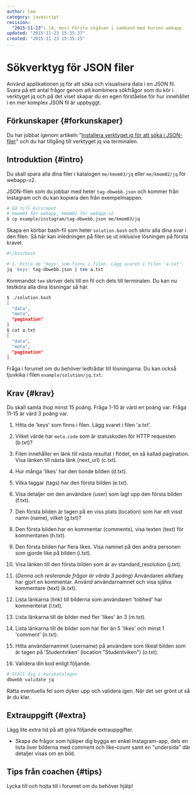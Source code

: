 ```yaml
---
author: lew
category: javascript
revision:
  "2015-11-23": (A, mos) Första utgåvan i samband med kursen webapp.
updated: "2015-11-23 15:35:37"
created: "2015-11-23 15:35:15"
...
```

Sökverktyg för JSON filer
==================================

Använd applikationen jq för att söka och visualisera data i en JSON fil. Svara på ett antal frågor genom att kombinera sökfrågor som du kör i verktyget jq och på det viset skapar du en egen förståelse för hur innehållet i en mer komplex JSON fil är uppbyggt.

<!--more-->



Förkunskaper {#forkunskaper}
-----------------------

Du har jobbat igenom artikeln "[Installera verktyget jq för att söka i JSON-filer](kunskap/installera-verktyget-jq-for-att-soka-i-json-filer)" och du har tillgång till verktyget jq via terminalen.



Introduktion {#intro}
-----------------------

Du skall spara alla dina filer i katalogen `me/kmom03/jq` eller `me/kmom02/jq` för webapp-v2.

JSON-filen som du jobbar med heter `tag-dbwebb.json` och kommer från Instagram och du kan kopiera den från exempelmappen.

```bash
# Gå till kursrepot
# kmom03 för webapp, kmom02 för webapp-v2
$ cp example/instagram/tag-dbwebb.json me/kmom03/jq
```

Skapa en körbar bash-fil som heter `solution.bash` och skriv alla dina svar i den filen. Så här kan inledningen på filen se ut inklusive lösningen på första kravet.

```bash
#!/bin/bash

# 1. Hitta de 'keys' som finns i filen. Lägg svaret i filen 'a.txt'.
jq 'keys' tag-dbwebb.json | tee a.txt

```

Kommandot `tee` skriver dels till en fil och dels till terminalen. Du kan nu testköra alla dina lösningar så här.

```bash
$ ./solution.bash 
[                                                            
  "data",                                                    
  "meta",                                                    
  "pagination"                                               
]                                                            
$ cat a.txt       
[                                                            
  "data",                                                    
  "meta",                                                    
  "pagination"                                               
]                                                            
```

Fråga i forumet om du behöver ledtrådar till lösningarna. Du kan också tjuvkika i filen `example/solution/jq.txt`.



Krav {#krav}
-----------------------

Du skall samla ihop minst 15 poäng. Fråga 1-10 är värd en poäng var. Fråga 11-15 är värd 3 poäng var.

1. Hitta de 'keys' som finns i filen. Lägg svaret i filen 'a.txt'.

2. Vilket värde har `meta.code` som är statuskoden för HTTP requesten (b.txt)?

3. Filen innehåller en länk till nästa resultat i flödet, en så kallad pagination. Visa länken till nästa länk (next_url) (c.txt).

4. Hur många 'likes' har den tionde bilden (d.txt).

5. Vilka taggar (tags) har den första bilden (e.txt).

6. Visa detaljer om den användare (user) som lagt upp den första bilden (f.txt).

7. Den första bilden är tagen på en viss plats (location) som har ett visst namn (name), vilket (g.txt)?

8. Den första bilden har en kommentar (comments), visa texten (text) för kommentaren (h.txt).

9. Den första bilden har flera likes. Visa namnet på den andra personen som gjorde like på bilden (i.txt).

10. Visa länken till den första bilden som är av standard_resolution (j.txt).

11. (*Denna och resterande frågor är värda 3 poäng*) Användaren alkifaey har gjort en kommentar. Använd användarnamnet och visa själva kommentare (text) (k.txt).

12. Lista länkarna (link) till bilderna som användaren 'tobhed' har kommenterat (l.txt).

13. Lista länkarna till de bilder med fler 'likes' än 3 (m.txt).

14. Lista länkarna till de bilder som har fler än 5 'likes' och minst 1 'comment' (n.txt).

15. Hitta användarnamnet (username) på användare som likeat bilden som är tagen på 'Studentviken' (location "Studentviken") (o.txt).

11. Validera din kod enligt följande.

```bash
# Ställ dig i kurskatalogen
dbwebb validate jq
```

Rätta eventuella fel som dyker upp och validera igen. När det ser grönt ut så är du klar. 



Extrauppgift {#extra}
-----------------------

Lägg lite extra tid på att göra följande extrauppgifter.

* Skapa de frågor som hjälper dig bygga en enkel Instagram-app, dels en lista över bilderna med comment och like-count samt en "undersida" där detaljer visas om en bild.



Tips från coachen {#tips}
-----------------------

Lycka till och hojta till i forumet om du behöver hjälp!




